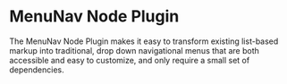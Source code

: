 MenuNav Node Plugin
===================

The MenuNav Node Plugin makes it easy to transform existing list-based markup into traditional, drop down navigational menus that are both accessible and easy to customize, and only require a small set of dependencies.
